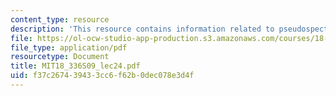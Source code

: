 ```yaml
---
content_type: resource
description: 'This resource contains information related to pseudospectral methods. '
file: https://ol-ocw-studio-app-production.s3.amazonaws.com/courses/18-336-numerical-methods-for-partial-differential-equations-spring-2009/f37c267439433cc6f62b0dec078e3d4f_MIT18_336S09_lec24.pdf
file_type: application/pdf
resourcetype: Document
title: MIT18_336S09_lec24.pdf
uid: f37c2674-3943-3cc6-f62b-0dec078e3d4f
---
```

